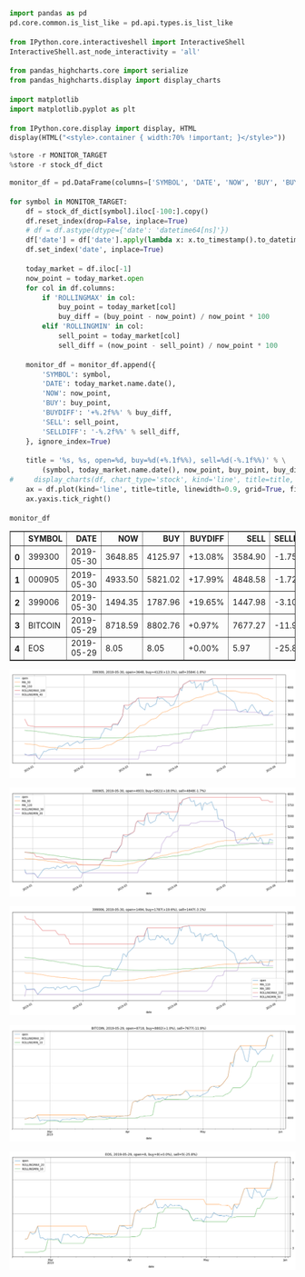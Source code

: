 

```python
import pandas as pd
pd.core.common.is_list_like = pd.api.types.is_list_like

from IPython.core.interactiveshell import InteractiveShell
InteractiveShell.ast_node_interactivity = 'all'

from pandas_highcharts.core import serialize
from pandas_highcharts.display import display_charts

import matplotlib
import matplotlib.pyplot as plt

from IPython.core.display import display, HTML
display(HTML("<style>.container { width:70% !important; }</style>"))
```



<script src="https://code.jquery.com/jquery-3.1.1.min.js"></script>
<script src="https://code.highcharts.com/stock/highstock.js"></script>
<script src="https://code.highcharts.com/stock/modules/exporting.js"></script>
<script src="https://code.highcharts.com/stock/modules/export-data.js"></script>




<style>.container { width:70% !important; }</style>



```python
%store -r MONITOR_TARGET
%store -r stock_df_dict
```


```python
monitor_df = pd.DataFrame(columns=['SYMBOL', 'DATE', 'NOW', 'BUY', 'BUYDIFF', 'SELL', 'SELLDIFF'])

for symbol in MONITOR_TARGET:
    df = stock_df_dict[symbol].iloc[-100:].copy()    
    df.reset_index(drop=False, inplace=True)
    # df = df.astype(dtype={'date': 'datetime64[ns]'})
    df['date'] = df['date'].apply(lambda x: x.to_timestamp().to_datetime64())
    df.set_index('date', inplace=True)

    today_market = df.iloc[-1]
    now_point = today_market.open
    for col in df.columns:
        if 'ROLLINGMAX' in col:
            buy_point = today_market[col]
            buy_diff = (buy_point - now_point) / now_point * 100
        elif 'ROLLINGMIN' in col:
            sell_point = today_market[col]
            sell_diff = (now_point - sell_point) / now_point * 100
    
    monitor_df = monitor_df.append({
        'SYMBOL': symbol, 
        'DATE': today_market.name.date(), 
        'NOW': now_point, 
        'BUY': buy_point, 
        'BUYDIFF': '+%.2f%%' % buy_diff, 
        'SELL': sell_point, 
        'SELLDIFF': '-%.2f%%' % sell_diff,
    }, ignore_index=True)
    
    title = '%s, %s, open=%d, buy=%d(+%.1f%%), sell=%d(-%.1f%%)' % \
        (symbol, today_market.name.date(), now_point, buy_point, buy_diff, sell_point, sell_diff)
#     display_charts(df, chart_type='stock', kind='line', title=title, figsize=(1000, 600))
    ax = df.plot(kind='line', title=title, linewidth=0.9, grid=True, figsize=(19, 7))
    ax.yaxis.tick_right()
    
monitor_df
```




<div>
<style scoped>
    .dataframe tbody tr th:only-of-type {
        vertical-align: middle;
    }

    .dataframe tbody tr th {
        vertical-align: top;
    }

    .dataframe thead th {
        text-align: right;
    }
</style>
<table border="1" class="dataframe">
  <thead>
    <tr style="text-align: right;">
      <th></th>
      <th>SYMBOL</th>
      <th>DATE</th>
      <th>NOW</th>
      <th>BUY</th>
      <th>BUYDIFF</th>
      <th>SELL</th>
      <th>SELLDIFF</th>
    </tr>
  </thead>
  <tbody>
    <tr>
      <th>0</th>
      <td>399300</td>
      <td>2019-05-30</td>
      <td>3648.85</td>
      <td>4125.97</td>
      <td>+13.08%</td>
      <td>3584.90</td>
      <td>-1.75%</td>
    </tr>
    <tr>
      <th>1</th>
      <td>000905</td>
      <td>2019-05-30</td>
      <td>4933.50</td>
      <td>5821.02</td>
      <td>+17.99%</td>
      <td>4848.58</td>
      <td>-1.72%</td>
    </tr>
    <tr>
      <th>2</th>
      <td>399006</td>
      <td>2019-05-30</td>
      <td>1494.35</td>
      <td>1787.96</td>
      <td>+19.65%</td>
      <td>1447.98</td>
      <td>-3.10%</td>
    </tr>
    <tr>
      <th>3</th>
      <td>BITCOIN</td>
      <td>2019-05-29</td>
      <td>8718.59</td>
      <td>8802.76</td>
      <td>+0.97%</td>
      <td>7677.27</td>
      <td>-11.94%</td>
    </tr>
    <tr>
      <th>4</th>
      <td>EOS</td>
      <td>2019-05-29</td>
      <td>8.05</td>
      <td>8.05</td>
      <td>+0.00%</td>
      <td>5.97</td>
      <td>-25.84%</td>
    </tr>
  </tbody>
</table>
</div>




![png](output_2_1.png)



![png](output_2_2.png)



![png](output_2_3.png)



![png](output_2_4.png)



![png](output_2_5.png)

